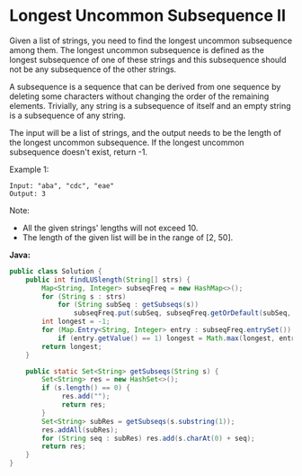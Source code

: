 # Longest Uncommon Subsequence II

Given a list of strings, you need to find the longest uncommon subsequence among them. The longest uncommon subsequence is defined as the longest subsequence of one of these strings and this subsequence should not be any subsequence of the other strings.

A subsequence is a sequence that can be derived from one sequence by deleting some characters without changing the order of the remaining elements. Trivially, any string is a subsequence of itself and an empty string is a subsequence of any string.

The input will be a list of strings, and the output needs to be the length of the longest uncommon subsequence. If the longest uncommon subsequence doesn't exist, return -1.

Example 1:

    Input: "aba", "cdc", "eae"
    Output: 3

Note:

- All the given strings' lengths will not exceed 10.
- The length of the given list will be in the range of [2, 50].

**Java:**
```java
public class Solution {
    public int findLUSlength(String[] strs) {
        Map<String, Integer> subseqFreq = new HashMap<>();
        for (String s : strs)
            for (String subSeq : getSubseqs(s))
                subseqFreq.put(subSeq, subseqFreq.getOrDefault(subSeq, 0) + 1);
        int longest = -1;
        for (Map.Entry<String, Integer> entry : subseqFreq.entrySet())
            if (entry.getValue() == 1) longest = Math.max(longest, entry.getKey().length());
        return longest;
    }

    public static Set<String> getSubseqs(String s) {
        Set<String> res = new HashSet<>();
        if (s.length() == 0) {
             res.add("");
             return res;
        }
        Set<String> subRes = getSubseqs(s.substring(1));
        res.addAll(subRes);
        for (String seq : subRes) res.add(s.charAt(0) + seq);
        return res;
    }
}
```

